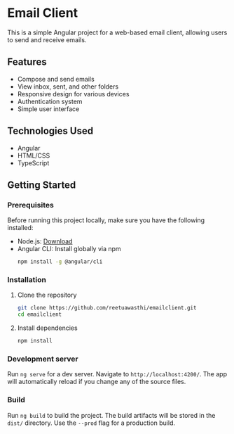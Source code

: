 # Email Client

This is a simple Angular project for a web-based email client, allowing users to send and receive emails.

## Features

- Compose and send emails
- View inbox, sent, and other folders
- Responsive design for various devices
- Authentication system
- Simple user interface

## Technologies Used

- Angular
- HTML/CSS
- TypeScript

## Getting Started

### Prerequisites

Before running this project locally, make sure you have the following installed:

- Node.js: [Download](https://nodejs.org/)
- Angular CLI: Install globally via npm
  ```bash
  npm install -g @angular/cli
  ```

### Installation

1. Clone the repository
   ```bash
   git clone https://github.com/reetuawasthi/emailclient.git
   cd emailclient
   ```

2. Install dependencies
   ```bash
   npm install
   ```

### Development server

Run `ng serve` for a dev server. Navigate to `http://localhost:4200/`. The app will automatically reload if you change any of the source files.

### Build

Run `ng build` to build the project. The build artifacts will be stored in the `dist/` directory. Use the `--prod` flag for a production build.

